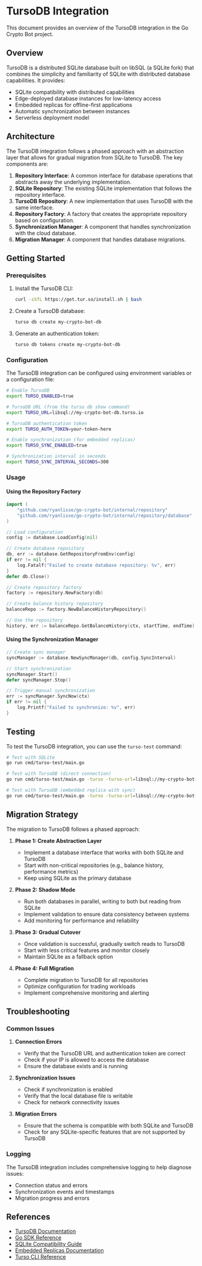 # TursoDB Integration

This document provides an overview of the TursoDB integration in the Go Crypto Bot project.

## Overview

TursoDB is a distributed SQLite database built on libSQL (a SQLite fork) that combines the simplicity and familiarity of SQLite with distributed database capabilities. It provides:

- SQLite compatibility with distributed capabilities
- Edge-deployed database instances for low-latency access
- Embedded replicas for offline-first applications
- Automatic synchronization between instances
- Serverless deployment model

## Architecture

The TursoDB integration follows a phased approach with an abstraction layer that allows for gradual migration from SQLite to TursoDB. The key components are:

1. **Repository Interface**: A common interface for database operations that abstracts away the underlying implementation.
2. **SQLite Repository**: The existing SQLite implementation that follows the repository interface.
3. **TursoDB Repository**: A new implementation that uses TursoDB with the same interface.
4. **Repository Factory**: A factory that creates the appropriate repository based on configuration.
5. **Synchronization Manager**: A component that handles synchronization with the cloud database.
6. **Migration Manager**: A component that handles database migrations.

## Getting Started

### Prerequisites

1. Install the TursoDB CLI:
   ```bash
   curl -sSfL https://get.tur.so/install.sh | bash
   ```

2. Create a TursoDB database:
   ```bash
   turso db create my-crypto-bot-db
   ```

3. Generate an authentication token:
   ```bash
   turso db tokens create my-crypto-bot-db
   ```

### Configuration

The TursoDB integration can be configured using environment variables or a configuration file:

```bash
# Enable TursoDB
export TURSO_ENABLED=true

# TursoDB URL (from the turso db show command)
export TURSO_URL=libsql://my-crypto-bot-db.turso.io

# TursoDB authentication token
export TURSO_AUTH_TOKEN=your-token-here

# Enable synchronization (for embedded replicas)
export TURSO_SYNC_ENABLED=true

# Synchronization interval in seconds
export TURSO_SYNC_INTERVAL_SECONDS=300
```

### Usage

#### Using the Repository Factory

```go
import (
    "github.com/ryanlisse/go-crypto-bot/internal/repository"
    "github.com/ryanlisse/go-crypto-bot/internal/repository/database"
)

// Load configuration
config := database.LoadConfig(nil)

// Create database repository
db, err := database.GetRepositoryFromEnv(config)
if err != nil {
    log.Fatalf("Failed to create database repository: %v", err)
}
defer db.Close()

// Create repository factory
factory := repository.NewFactory(db)

// Create balance history repository
balanceRepo := factory.NewBalanceHistoryRepository()

// Use the repository
history, err := balanceRepo.GetBalanceHistory(ctx, startTime, endTime)
```

#### Using the Synchronization Manager

```go
// Create sync manager
syncManager := database.NewSyncManager(db, config.SyncInterval)

// Start synchronization
syncManager.Start()
defer syncManager.Stop()

// Trigger manual synchronization
err := syncManager.SyncNow(ctx)
if err != nil {
    log.Printf("Failed to synchronize: %v", err)
}
```

## Testing

To test the TursoDB integration, you can use the `turso-test` command:

```bash
# Test with SQLite
go run cmd/turso-test/main.go

# Test with TursoDB (direct connection)
go run cmd/turso-test/main.go -turso -turso-url=libsql://my-crypto-bot-db.turso.io -turso-token=your-token-here

# Test with TursoDB (embedded replica with sync)
go run cmd/turso-test/main.go -turso -turso-url=libsql://my-crypto-bot-db.turso.io -turso-token=your-token-here -sync
```

## Migration Strategy

The migration to TursoDB follows a phased approach:

1. **Phase 1: Create Abstraction Layer**
   - Implement a database interface that works with both SQLite and TursoDB
   - Start with non-critical repositories (e.g., balance history, performance metrics)
   - Keep using SQLite as the primary database

2. **Phase 2: Shadow Mode**
   - Run both databases in parallel, writing to both but reading from SQLite
   - Implement validation to ensure data consistency between systems
   - Add monitoring for performance and reliability

3. **Phase 3: Gradual Cutover**
   - Once validation is successful, gradually switch reads to TursoDB
   - Start with less critical features and monitor closely
   - Maintain SQLite as a fallback option

4. **Phase 4: Full Migration**
   - Complete migration to TursoDB for all repositories
   - Optimize configuration for trading workloads
   - Implement comprehensive monitoring and alerting

## Troubleshooting

### Common Issues

1. **Connection Errors**
   - Verify that the TursoDB URL and authentication token are correct
   - Check if your IP is allowed to access the database
   - Ensure the database exists and is running

2. **Synchronization Issues**
   - Check if synchronization is enabled
   - Verify that the local database file is writable
   - Check for network connectivity issues

3. **Migration Errors**
   - Ensure that the schema is compatible with both SQLite and TursoDB
   - Check for any SQLite-specific features that are not supported by TursoDB

### Logging

The TursoDB integration includes comprehensive logging to help diagnose issues:

- Connection status and errors
- Synchronization events and timestamps
- Migration progress and errors

## References

- [TursoDB Documentation](https://docs.turso.tech)
- [Go SDK Reference](https://docs.turso.tech/sdk/go/quickstart)
- [SQLite Compatibility Guide](https://docs.turso.tech/reference/sqlite-compatibility)
- [Embedded Replicas Documentation](https://docs.turso.tech/features/embedded-replicas)
- [Turso CLI Reference](https://docs.turso.tech/reference/turso-cli)
